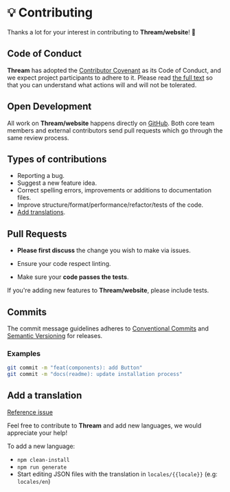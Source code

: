 # 💡 Contributing

Thanks a lot for your interest in contributing to **Thream/website**! 🎉

## Code of Conduct

**Thream** has adopted the [Contributor Covenant](https://www.contributor-covenant.org/) as its Code of Conduct, and we expect project participants to adhere to it. Please read [the full text](./CODE_OF_CONDUCT.md) so that you can understand what actions will and will not be tolerated.

## Open Development

All work on **Thream/website** happens directly on [GitHub](https://github.com/Thream). Both core team members and external contributors send pull requests which go through the same review process.

## Types of contributions

- Reporting a bug.
- Suggest a new feature idea.
- Correct spelling errors, improvements or additions to documentation files.
- Improve structure/format/performance/refactor/tests of the code.
- [Add translations](#add-a-translation).

## Pull Requests

- **Please first discuss** the change you wish to make via issues.

- Ensure your code respect linting.

- Make sure your **code passes the tests**.

If you're adding new features to **Thream/website**, please include tests.

## Commits

The commit message guidelines adheres to [Conventional Commits](https://www.conventionalcommits.org/) and [Semantic Versioning](https://semver.org/) for releases.

### Examples

```sh
git commit -m "feat(components): add Button"
git commit -m "docs(readme): update installation process"
```

## Add a translation

[Reference issue](https://github.com/Thream/website/issues/24)

Feel free to contribute to **Thream** and add new languages, we would appreciate your help!

To add a new language:

- `npm clean-install`
- `npm run generate`
- Start editing JSON files with the translation in `locales/{{locale}}` (e.g: `locales/en`)
